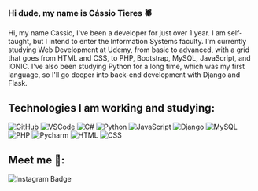### Hi dude, my name is Cássio Tieres 🕷️


Hi, my name Cassio, I've been a developer for just over 1 year. I am self-taught, but I intend to enter the Information Systems faculty.
I'm currently studying Web Development at Udemy, from basic to advanced, with a grid that goes from HTML and CSS, to PHP, Bootstrap, MySQL, JavaScript, and IONIC. I've also been studying Python for a long time, which was my first language, so I'll go deeper into back-end development with Django and Flask. 

## Technologies I am working and studying:

<!--* 👨‍💻 C#
* 👨‍⚕️ Python
* 💻 HTML
* 🕸️ CSS
* 🤖 JavaScript
* 🧟 PHP
* 🚣 And others.. -->


![GitHub](https://img.shields.io/badge/-GitHub-red?logo=github)
![VSCode](https://img.shields.io/badge/-VSCode-blue?logo=visual-studio-code)
![C#](https://img.shields.io/badge/-CSharp-purple?logo=c-sharp)
![Python](https://img.shields.io/badge/-Python-darkblue?logo=Python)
![JavaScript](https://img.shields.io/badge/-JavaScript-yellow?logo=Javascript)
![Django](https://img.shields.io/badge/-Django-green?logo=Django)
![MySQL](https://img.shields.io/badge/-MySQL-blue?logo=MySQL)
![PHP](https://img.shields.io/badge/-PHP-lilic?logo=Php)
![Pycharm](https://img.shields.io/badge/-PyCharm-orange?logo=Pycharm)
![HTML](https://img.shields.io/badge/-HTML-grey?logo=html)
![CSS](https://img.shields.io/badge/-CSS-greenpool?logo=css)

## Meet me 📱:
![Instagram Badge](https://img.shields.io/badge/-Linkedin-blue?style=flat-square&logo=Linkedin&logoColor=white&link=https://www.linkedin.com/in/c%C3%A1ssio-tieres-bomfim-99573a179/)
